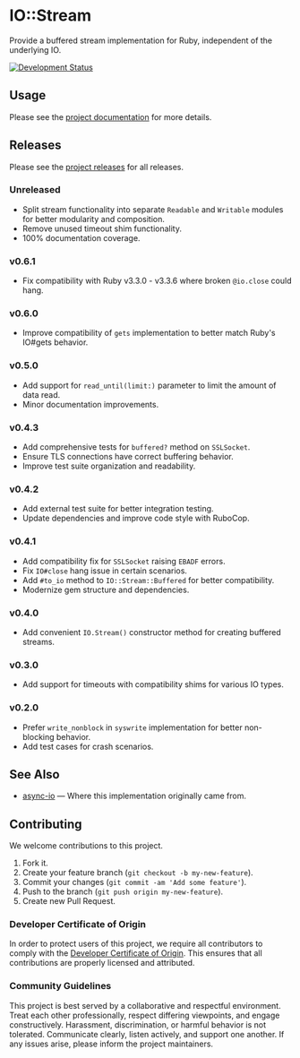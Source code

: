 # IO::Stream

Provide a buffered stream implementation for Ruby, independent of the underlying IO.

[![Development Status](https://github.com/socketry/io-stream/workflows/Test/badge.svg)](https://github.com/socketry/io-stream/actions?workflow=Test)

## Usage

Please see the [project documentation](https://socketry.github.io/io-stream) for more details.

## Releases

Please see the [project releases](https://socketry.github.io/io-streamreleases/index) for all releases.

### Unreleased

  - Split stream functionality into separate `Readable` and `Writable` modules for better modularity and composition.
  - Remove unused timeout shim functionality.
  - 100% documentation coverage.

### v0.6.1

  - Fix compatibility with Ruby v3.3.0 - v3.3.6 where broken `@io.close` could hang.

### v0.6.0

  - Improve compatibility of `gets` implementation to better match Ruby's IO\#gets behavior.

### v0.5.0

  - Add support for `read_until(limit:)` parameter to limit the amount of data read.
  - Minor documentation improvements.

### v0.4.3

  - Add comprehensive tests for `buffered?` method on `SSLSocket`.
  - Ensure TLS connections have correct buffering behavior.
  - Improve test suite organization and readability.

### v0.4.2

  - Add external test suite for better integration testing.
  - Update dependencies and improve code style with RuboCop.

### v0.4.1

  - Add compatibility fix for `SSLSocket` raising `EBADF` errors.
  - Fix `IO#close` hang issue in certain scenarios.
  - Add `#to_io` method to `IO::Stream::Buffered` for better compatibility.
  - Modernize gem structure and dependencies.

### v0.4.0

  - Add convenient `IO.Stream()` constructor method for creating buffered streams.

### v0.3.0

  - Add support for timeouts with compatibility shims for various IO types.

### v0.2.0

  - Prefer `write_nonblock` in `syswrite` implementation for better non-blocking behavior.
  - Add test cases for crash scenarios.

## See Also

  - [async-io](https://github.com/socketry/async-io) — Where this implementation originally came from.

## Contributing

We welcome contributions to this project.

1.  Fork it.
2.  Create your feature branch (`git checkout -b my-new-feature`).
3.  Commit your changes (`git commit -am 'Add some feature'`).
4.  Push to the branch (`git push origin my-new-feature`).
5.  Create new Pull Request.

### Developer Certificate of Origin

In order to protect users of this project, we require all contributors to comply with the [Developer Certificate of Origin](https://developercertificate.org/). This ensures that all contributions are properly licensed and attributed.

### Community Guidelines

This project is best served by a collaborative and respectful environment. Treat each other professionally, respect differing viewpoints, and engage constructively. Harassment, discrimination, or harmful behavior is not tolerated. Communicate clearly, listen actively, and support one another. If any issues arise, please inform the project maintainers.
